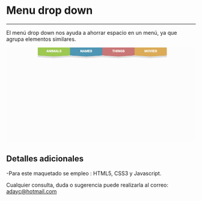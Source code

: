 # Menu drop down
_____________


El menú drop down nos ayuda a ahorrar espacio en un menú, ya que agrupa elementos similares.



![Menu-hamburguesa](assets/imgs/menu-drop-down.gif)

## Detalles adicionales
-Para este maquetado se empleo : HTML5, CSS3 y Javascript.

  
  Cualquier consulta, duda o sugerencia puede realizarla al correo: adayc@hotmail.com
